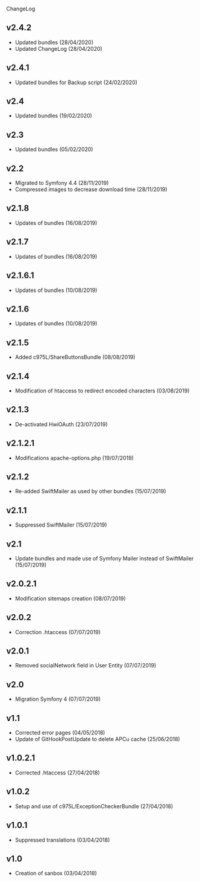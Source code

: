 ChangeLog

## v2.4.2

- Updated bundles (28/04/2020)
- Updated ChangeLog (28/04/2020)

## v2.4.1

- Updated bundles for Backup script (24/02/2020)

## v2.4

- Updated bundles (19/02/2020)

## v2.3

- Updated bundles (05/02/2020)

## v2.2

- Migrated to Symfony 4.4 (28/11/2019)
- Compressed images to decrease download time (28/11/2019)

## v2.1.8

- Updates of bundles (16/08/2019)

## v2.1.7

- Updates of bundles (16/08/2019)

## v2.1.6.1

- Updates of bundles (10/08/2019)

## v2.1.6

- Updates of bundles (10/08/2019)

## v2.1.5

- Added c975L/ShareButtonsBundle (08/08/2019)

## v2.1.4

- Modification of htaccess to redirect encoded characters (03/08/2019)

## v2.1.3

- De-activated HwiOAuth (23/07/2019)

## v2.1.2.1

- Modifications apache-options.php (19/07/2019)

## v2.1.2

- Re-added SwiftMailer as used by other bundles (15/07/2019)

## v2.1.1

- Suppressed SwiftMailer (15/07/2019)

## v2.1

- Update bundles and made use of Symfony Mailer instead of SwiftMailer (15/07/2019)

## v2.0.2.1

- Modification sitemaps creation (08/07/2019)

## v2.0.2

- Correction .htaccess (07/07/2019)

## v2.0.1

- Removed socialNetwork field in User Entity (07/07/2019)

## v2.0

- Migration Symfony 4 (07/07/2019)

## v1.1

- Corrected error pages (04/05/2018)
- Update of GitHookPostUpdate to delete APCu cache (25/06/2018)

## v1.0.2.1

- Corrected .htaccess (27/04/2018)

## v1.0.2

- Setup and use of c975L/ExceptionCheckerBundle (27/04/2018)

## v1.0.1

- Suppressed translations (03/04/2018)

## v1.0

- Creation of sanbox (03/04/2018)